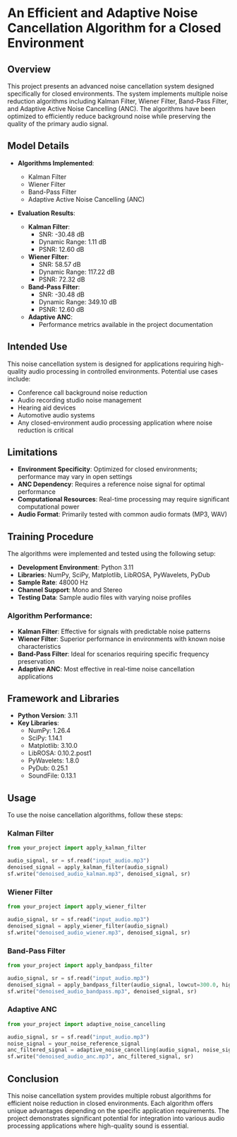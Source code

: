 # An Efficient and Adaptive Noise Cancellation Algorithm for a Closed Environment

## Overview

This project presents an advanced noise cancellation system designed specifically for closed environments. The system implements multiple noise reduction algorithms including Kalman Filter, Wiener Filter, Band-Pass Filter, and Adaptive Active Noise Cancelling (ANC). The algorithms have been optimized to efficiently reduce background noise while preserving the quality of the primary audio signal.

## Model Details

- **Algorithms Implemented**:
  - Kalman Filter
  - Wiener Filter
  - Band-Pass Filter
  - Adaptive Active Noise Cancelling (ANC)

- **Evaluation Results**:
  - **Kalman Filter**: 
    - SNR: -30.48 dB
    - Dynamic Range: 1.11 dB
    - PSNR: 12.60 dB
  - **Wiener Filter**: 
    - SNR: 58.57 dB
    - Dynamic Range: 117.22 dB
    - PSNR: 72.32 dB
  - **Band-Pass Filter**: 
    - SNR: -30.48 dB
    - Dynamic Range: 349.10 dB
    - PSNR: 12.60 dB
  - **Adaptive ANC**: 
    - Performance metrics available in the project documentation

## Intended Use

This noise cancellation system is designed for applications requiring high-quality audio processing in controlled environments. Potential use cases include:
- Conference call background noise reduction
- Audio recording studio noise management
- Hearing aid devices
- Automotive audio systems
- Any closed-environment audio processing application where noise reduction is critical

## Limitations

- **Environment Specificity**: Optimized for closed environments; performance may vary in open settings
- **ANC Dependency**: Requires a reference noise signal for optimal performance
- **Computational Resources**: Real-time processing may require significant computational power
- **Audio Format**: Primarily tested with common audio formats (MP3, WAV)

## Training Procedure

The algorithms were implemented and tested using the following setup:

- **Development Environment**: Python 3.11
- **Libraries**: NumPy, SciPy, Matplotlib, LibROSA, PyWavelets, PyDub
- **Sample Rate**: 48000 Hz
- **Channel Support**: Mono and Stereo
- **Testing Data**: Sample audio files with varying noise profiles

### Algorithm Performance:
- **Kalman Filter**: Effective for signals with predictable noise patterns
- **Wiener Filter**: Superior performance in environments with known noise characteristics
- **Band-Pass Filter**: Ideal for scenarios requiring specific frequency preservation
- **Adaptive ANC**: Most effective in real-time noise cancellation applications

## Framework and Libraries

- **Python Version**: 3.11
- **Key Libraries**:
  - NumPy: 1.26.4
  - SciPy: 1.14.1
  - Matplotlib: 3.10.0
  - LibROSA: 0.10.2.post1
  - PyWavelets: 1.8.0
  - PyDub: 0.25.1
  - SoundFile: 0.13.1

## Usage

To use the noise cancellation algorithms, follow these steps:

### Kalman Filter
```python
from your_project import apply_kalman_filter

audio_signal, sr = sf.read("input_audio.mp3")
denoised_signal = apply_kalman_filter(audio_signal)
sf.write("denoised_audio_kalman.mp3", denoised_signal, sr)
```

### Wiener Filter
```python
from your_project import apply_wiener_filter

audio_signal, sr = sf.read("input_audio.mp3")
denoised_signal = apply_wiener_filter(audio_signal)
sf.write("denoised_audio_wiener.mp3", denoised_signal, sr)
```

### Band-Pass Filter
```python
from your_project import apply_bandpass_filter

audio_signal, sr = sf.read("input_audio.mp3")
denoised_signal = apply_bandpass_filter(audio_signal, lowcut=300.0, highcut=3000.0, fs=sr)
sf.write("denoised_audio_bandpass.mp3", denoised_signal, sr)
```

### Adaptive ANC
```python
from your_project import adaptive_noise_cancelling

audio_signal, sr = sf.read("input_audio.mp3")
noise_signal = your_noise_reference_signal
anc_filtered_signal = adaptive_noise_cancelling(audio_signal, noise_signal)
sf.write("denoised_audio_anc.mp3", anc_filtered_signal, sr)
```

## Conclusion

This noise cancellation system provides multiple robust algorithms for efficient noise reduction in closed environments. Each algorithm offers unique advantages depending on the specific application requirements. The project demonstrates significant potential for integration into various audio processing applications where high-quality sound is essential.
